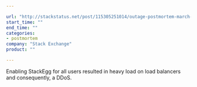 ```yaml
---

url: "http://stackstatus.net/post/115305251014/outage-postmortem-march-31-2015"
start_time: ""
end_time: ""
categories:
- postmortem
company: "Stack Exchange"
product: ""

---
```


Enabling StackEgg for all users resulted in heavy load on load balancers and consequently, a DDoS.
